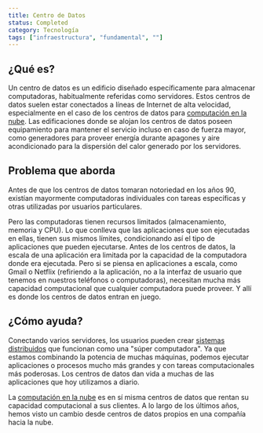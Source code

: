 ```yaml
---
title: Centro de Datos
status: Completed
category: Tecnología
tags: ["infraestructura", "fundamental", ""]
---
```


## ¿Qué es?

Un centro de datos es un edificio diseñado específicamente para almacenar computadoras, habitualmente referidas como servidores.
Estos centros de datos suelen estar conectados a líneas de Internet de alta velocidad, especialmente en el caso de los centros de datos para [computación en la nube](/es/cloud-computing/).
Las edificaciones donde se alojan los centros de datos poseen equipamiento para mantener el servicio incluso en caso de fuerza mayor, como generadores para proveer energía durante apagones y aire acondicionado para la dispersión del calor generado por los servidores.

## Problema que aborda

Antes de que los centros de datos tomaran notoriedad en los años 90, existían mayormente computadoras individuales con tareas específicas y otras utilizadas por usuarios particulares.

Pero las computadoras tienen recursos limitados (almacenamiento, memoria y CPU).
Lo que conlleva que las aplicaciones que son ejecutadas en ellas, tienen sus mismos límites, condicionando así el tipo de aplicaciones que pueden ejecutarse.
Antes de los centros de datos, la escala de una aplicación era limitada por la capacidad de la computadora donde era ejecutada.
Pero si se piensa en aplicaciones a escala, como Gmail o Netflix (refiriendo a la aplicación, no a la interfaz de usuario que tenemos en nuestros teléfonos o computadoras), necesitan mucha más capacidad computacional que cualquier computadora puede proveer.
Y allí es donde los centros de datos entran en juego.

## ¿Cómo ayuda?

Conectando varios servidores, los usuarios pueden crear [sistemas distribuidos](/es/distributed-systems/) que funcionan como una "súper computadora".
Ya que estamos combinando la potencia de muchas máquinas, podemos ejecutar aplicaciones o procesos mucho más grandes y con tareas computacionales más poderosas.
Los centros de datos dan vida a muchas de las aplicaciones que hoy utilizamos a diario.

La [computación en la nube](/es/cloud-computing/) es en sí misma centros de datos que rentan su capacidad computacional a sus clientes.
A lo largo de los últimos años, hemos visto un cambio desde centros de datos propios en una compañía hacia la nube.